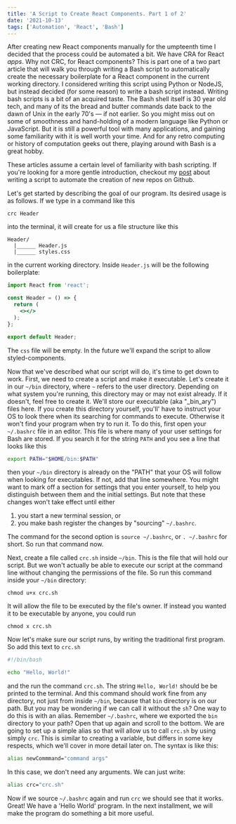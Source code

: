 ```yaml
---
title: 'A Script to Create React Components. Part 1 of 2'
date: '2021-10-13'
tags: ['Automation', 'React', 'Bash']
---
```


After creating new React components manually for the umpteenth time I decided
that the process could be automated a bit. We have CRA for React _apps_. Why not
CRC, for React components? This is part one of a two part article that will walk
you through writing a Bash script to automatically create the necessary
boilerplate for a React component in the current working directory. I considered
writing this script using Python or NodeJS, but instead decided (for some reason)
to write a bash script instead. Writing bash scripts is a bit of an acquired
taste. The Bash shell itself is 30 year old tech, and many of its the bread and
butter commands date back to the dawn of Unix in the early 70's — if not
earlier. So you might miss out on some of smoothness and hand-holding of a modern
language like Python or JavaScript. But it is still a powerful tool with many
applications, and gaining some familiarity with it is well worth your time. And
for any retro computing or history of computation geeks out there, playing
around with Bash is a great hobby.

These articles assume a certain level of familiarity with bash scripting. If
you're looking for a more gentle introduction, checkout my [post](/gh-new-repo)
about writing a script to automate the creation of new repos on Github.

Let's get started by describing the goal of our program. Its desired usage is as
follows. If we type in a command like this

```plain
crc Header
```

into the terminal, it will create for us a file structure like this

```plain
Header/
  |______ Header.js
  |______ styles.css
```

in the current working directory. Inside `Header.js` will be the following
boilerplate:

```jsx
import React from 'react';

const Header = () => {
  return (
    <></>
  );
};

export default Header;
```

The `css` file will be empty. In the future we'll expand the script to allow styled-components.

Now that we've described what our script will do, it's time to get down to work. First, we need to create a script and make it executable. Let's create it in our `~/bin` directory, where `~` refers to the user directory. Depending on what system you're running, this directory may or may not exist already. If it doesn't, feel free to create it. We'll store our executable (aka "_bin_ary") files here. If you create this directory yourself, you'll' have to instruct your OS to look there when its searching for commands to execute. Otherwise it won't find your program when try to run it. To do this, first open your `~/.bashrc` file in an editor. This file is where many of your user settings for Bash are stored. If you search it for the string `PATH` and you see a line that looks like this

```bash
export PATH="$HOME/bin:$PATH"
```

then your `~/bin` directory is already on the "PATH" that your OS will follow when looking for executables. If not, add that line somewhere. You might want to mark off a section for settings that you enter yourself, to help you distinguish between them and the initial settings. But note that these changes won't take effect until either

1. you start a new terminal session, or
2. you make bash register the changes by "sourcing" `~/.bashrc`.

The command for the second option is `source ~/.bashrc`, or `. ~/.bashrc` for short. So run that command now.

Next, create a file called `crc.sh` inside `~/bin`. This is the file that will hold our script. But we won't actually be able to execute our script at the command line without changing the permissions of the file. So run this command inside your `~/bin` directory:

```plain
chmod u+x crc.sh
```

It will allow the file to be executed by the file's owner. If instead you wanted it to be executable by anyone, you could run

```plain
chmod x crc.sh
```

Now let's make sure our script runs, by writing the traditional first program. So add this text to `crc.sh`

```bash
#!/bin/bash

echo "Hello, World!"
```

and the run the command `crc.sh`. The string `Hello, World!` should be be printed to the terminal. And this command should work fine from any directory, not just from inside `~/bin`, because that `bin` directory is on our path. But you may be wondering if we can call it without the `sh`? One way to do this is with an alias. Remember `~/.bashrc`, where we exported the `bin` directory to your path? Open that up again and scroll to the bottom. We are going to set up a simple alias so that will allow us to call `crc.sh` by using simply `crc`. This is similar to creating a variable, but differs in some key respects, which we'll cover in more detail later on. The syntax is like this:

```bash
alias newCommmand="command args"
```

In this case, we don't need any arguments. We can just write:

```bash
alias crc="crc.sh"
```

Now if we source `~/.bashrc` again and run `crc` we should see that it works. Great! We have a 'Hello World' program. In the next installment, we will make the program do something a bit more useful.

